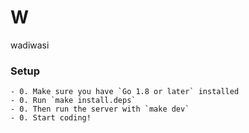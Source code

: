# W

wadiwasi

### Setup

	- 0. Make sure you have `Go 1.8 or later` installed
	- 0. Run `make install.deps`
	- 0. Then run the server with `make dev`
	- 0. Start coding!




